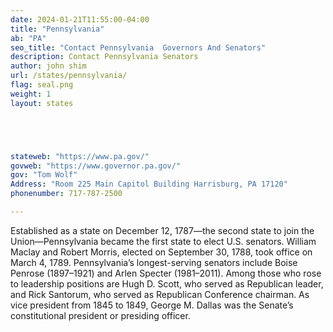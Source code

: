 ```yaml
---
date: 2024-01-21T11:55:00-04:00
title: "Pennsylvania"
ab: "PA"
seo_title: "Contact Pennsylvania  Governors And Senators"
description: Contact Pennsylvania Senators
author: john shim
url: /states/pennsylvania/
flag: seal.png
weight: 1
layout: states





stateweb: "https://www.pa.gov/"
govweb: "https://www.governor.pa.gov/"
gov: "Tom Wolf"
Address: "Room 225 Main Capitol Building Harrisburg, PA 17120"
phonenumber: 717-787-2500

---
```


Established as a state on December 12, 1787—the second state to join the Union—Pennsylvania became the first state to elect U.S. senators. William Maclay and Robert Morris, elected on September 30, 1788, took office on March 4, 1789. Pennsylvania’s longest-serving senators include Boise Penrose (1897–1921) and Arlen Specter (1981–2011). Among those who rose to leadership positions are Hugh D. Scott, who served as Republican leader, and Rick Santorum, who served as Republican Conference chairman. As vice president from 1845 to 1849, George M. Dallas was the Senate’s constitutional president or presiding officer.